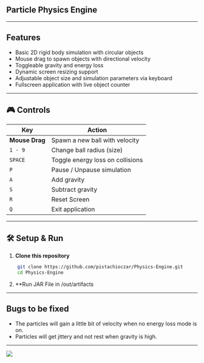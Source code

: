 Particle Physics Engine
---

---
Features
---

- Basic 2D rigid body simulation with circular objects
- Mouse drag to spawn objects with directional velocity
- Toggleable gravity and energy loss
- Dynamic screen resizing support
- Adjustable object size and simulation parameters via keyboard
- Fullscreen application with live object counter

---

## 🎮 Controls

| Key            | Action                           |
|----------------|----------------------------------|
| **Mouse Drag** | Spawn a new ball with velocity   |
| `1 - 9`        | Change ball radius (size)        |
| `SPACE`        | Toggle energy loss on collisions |
| `P`            | Pause / Unpause simulation       |
| `A`            | Add gravity                      |
| `S`            | Subtract gravity                 |
| `R`            | Reset Screen                     |
| `Q`            | Exit application                 |

---


## 🛠️ Setup & Run

1. **Clone this repository**

```bash
    git clone https://github.com/pistachioczar/Physics-Engine.git
    cd Physics-Engine
```
2. **Run JAR File in /out/artifacts

---

## Bugs to be fixed

- The particles will gain a little bit of velocity when no energy loss mode is on.
- Particles will get jittery and not rest when gravity is high.

---
<img src="PhysicsTutorial.gif">
